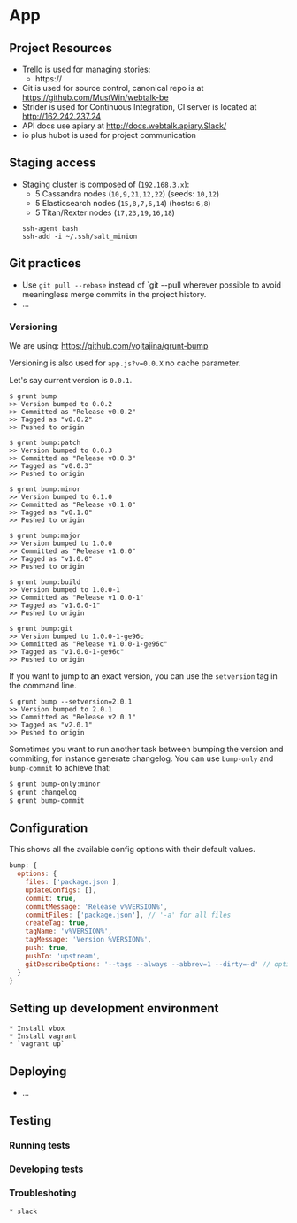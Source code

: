 App
===


## Project Resources

  * Trello is used for managing stories:
    * https://
  * Git is used for source control, canonical repo is at https://github.com/MustWin/webtalk-be
  * Strider is used for Continuous Integration, CI server is located at http://162.242.237.24
  * API docs use apiary at http://docs.webtalk.apiary.Slack/
  * io plus hubot is used for project communication

## Staging access

* Staging cluster is composed of (`192.168.3.x`):
    * 5 Cassandra nodes (`10,9,21,12,22`) (seeds: `10,12`)
    * 5 Elasticsearch nodes (`15,8,7,6,14`) (hosts: `6,8`)
    * 5 Titan/Rexter nodes (`17,23,19,16,18`)
    ```
    ssh-agent bash
    ssh-add -i ~/.ssh/salt_minion
    ```

## Git practices

  * Use `git pull --rebase` instead of `git --pull wherever possible to avoid meaningless merge commits in the project history.
  * ...

### Versioning

We are using: https://github.com/vojtajina/grunt-bump

Versioning is also used for `app.js?v=0.0.X` no cache parameter.

Let's say current version is `0.0.1`.

````
$ grunt bump
>> Version bumped to 0.0.2
>> Committed as "Release v0.0.2"
>> Tagged as "v0.0.2"
>> Pushed to origin

$ grunt bump:patch
>> Version bumped to 0.0.3
>> Committed as "Release v0.0.3"
>> Tagged as "v0.0.3"
>> Pushed to origin

$ grunt bump:minor
>> Version bumped to 0.1.0
>> Committed as "Release v0.1.0"
>> Tagged as "v0.1.0"
>> Pushed to origin

$ grunt bump:major
>> Version bumped to 1.0.0
>> Committed as "Release v1.0.0"
>> Tagged as "v1.0.0"
>> Pushed to origin

$ grunt bump:build
>> Version bumped to 1.0.0-1
>> Committed as "Release v1.0.0-1"
>> Tagged as "v1.0.0-1"
>> Pushed to origin

$ grunt bump:git
>> Version bumped to 1.0.0-1-ge96c
>> Committed as "Release v1.0.0-1-ge96c"
>> Tagged as "v1.0.0-1-ge96c"
>> Pushed to origin
````

If you want to jump to an exact version, you can use the ```setversion``` tag in the command line.

```
$ grunt bump --setversion=2.0.1
>> Version bumped to 2.0.1
>> Committed as "Release v2.0.1"
>> Tagged as "v2.0.1"
>> Pushed to origin
```

Sometimes you want to run another task between bumping the version and commiting, for instance generate changelog. You can use `bump-only` and `bump-commit` to achieve that:

```bash
$ grunt bump-only:minor
$ grunt changelog
$ grunt bump-commit
```

## Configuration

This shows all the available config options with their default values.

```js
bump: {
  options: {
    files: ['package.json'],
    updateConfigs: [],
    commit: true,
    commitMessage: 'Release v%VERSION%',
    commitFiles: ['package.json'], // '-a' for all files
    createTag: true,
    tagName: 'v%VERSION%',
    tagMessage: 'Version %VERSION%',
    push: true,
    pushTo: 'upstream',
    gitDescribeOptions: '--tags --always --abbrev=1 --dirty=-d' // options to use with '$ git describe'
  }
}
```


## Setting up development environment

    * Install vbox
    * Install vagrant
    * `vagrant up`

## Deploying

  * ...

## Testing

### Running tests

### Developing tests


### Troubleshoting

    * slack
